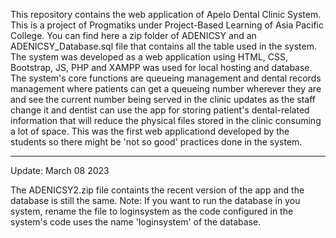This repository contains the web application of Apelo Dental Clinic System. This is a project of Progmatiks under Project-Based Learning of Asia Pacific College.
You can find here a zip folder of ADENICSY and an ADENICSY_Database.sql file that contains all the table used in the system.
The system was developed as a web application using HTML, CSS, Bootstrap, JS, PHP and XAMPP was used for local hosting and database.
The system's core functions are queueing management and dental records management where patients can get a queueing number wherever they are and see the current number being served in the clinic updates as the staff change it and dentist can use the app for storing patient's dental-related information that will reduce the physical files stored in the clinic consuming a lot of space.
This was the first web applicationd developed by the students so there might be 'not so good' practices done in the system.

__________________________________________________________________________________________
Update: March 08 2023

The ADENICSY2.zip file containts the recent version of the app and the database is still the same.
Note: If you want to run the database in you system, rename the file to loginsystem as the code configured in the system's code uses the name 'loginsystem' of the database.
